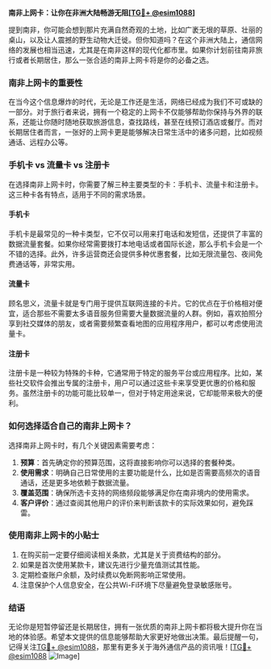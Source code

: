 **南非上网卡：让你在非洲大陆畅游无阻[[TG💪+ @esim1088](https://t.me/s/esim1088)]**

提到南非，你可能会想到那片充满自然奇观的土地，比如广袤无垠的草原、壮丽的桌山，以及让人震撼的野生动物大迁徙。但你知道吗？在这个非洲大陆上，通信网络的发展也相当迅速，尤其是在南非这样的现代化都市里。如果你计划前往南非旅行或者长期居住，那么一张合适的南非上网卡将是你的必备之选。

### 南非上网卡的重要性

在当今这个信息爆炸的时代，无论是工作还是生活，网络已经成为我们不可或缺的一部分。对于旅行者来说，拥有一个稳定的上网卡不仅能够帮助你保持与外界的联系，还能让你随时随地获取旅游信息，查找路线，甚至在线预订酒店或餐厅。而对长期居住者而言，一张好的上网卡更是能够解决日常生活中的诸多问题，比如视频通话、远程办公等。

### 手机卡 vs 流量卡 vs 注册卡

在选择南非上网卡时，你需要了解三种主要类型的卡：手机卡、流量卡和注册卡。这三种卡各有特点，适用于不同的需求场景。

#### 手机卡

手机卡是最常见的一种卡类型，它不仅可以用来打电话和发短信，还提供了丰富的数据流量套餐。如果你经常需要拨打本地电话或者国际长途，那么手机卡会是一个不错的选择。此外，许多运营商还会提供多种优惠套餐，比如无限流量包、夜间免费通话等，非常实用。

#### 流量卡

顾名思义，流量卡就是专门用于提供互联网连接的卡片。它的优点在于价格相对便宜，适合那些不需要太多语音服务但需要大量数据流量的人群。例如，喜欢拍照分享到社交媒体的朋友，或者需要频繁查看地图的应用程序用户，都可以考虑使用流量卡。

#### 注册卡

注册卡是一种较为特殊的卡种，它通常用于特定的服务平台或应用程序。比如，某些社交软件会推出专属的注册卡，用户可以通过这些卡来享受更优惠的价格和服务。虽然注册卡的功能可能比较单一，但对于特定用途来说，它却能带来极大的便利。

### 如何选择适合自己的南非上网卡？

选择南非上网卡时，有几个关键因素需要考虑：

1. **预算**：首先确定你的预算范围，这将直接影响你可以选择的套餐种类。
2. **使用需求**：明确自己日常使用的主要功能是什么，比如是否需要高频次的语音通话，还是更多地依赖于数据流量。
3. **覆盖范围**：确保所选卡支持的网络频段能够满足你在南非境内的使用需求。
4. **客户评价**：通过查阅其他用户的评价来判断该款卡的实际效果如何，避免踩雷。

### 使用南非上网卡的小贴士

1. 在购买前一定要仔细阅读相关条款，尤其是关于资费结构的部分。
2. 如果是首次使用某款卡，建议先进行少量充值测试其性能。
3. 定期检查账户余额，及时续费以免断网影响正常使用。
4. 注意保护个人信息安全，在公共Wi-Fi环境下尽量避免登录敏感账号。

### 结语

无论你是短暂停留还是长期居住，拥有一张优质的南非上网卡都将极大提升你在当地的体验感。希望本文提供的信息能够帮助大家更好地做出决策。最后提醒一句，记得关注[TG💪+ @esim1088](https://t.me/s/esim1088)，那里有更多关于海外通信产品的资讯哦！[[TG💪+ @esim1088](https://t.me/s/esim1088) ![Image](https://i.postimg.cc/4NQfJmqS/Snipaste-2025-05-13-00-14-12.png)]